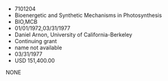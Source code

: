 * 7101204
* Bioenergetic and Synthetic Mechanisms in Photosynthesis
* BIO,MCB
* 01/01/1972,03/31/1977
* Daniel Arnon, University of California-Berkeley
* Continuing grant
*   name not available
* 03/31/1977
* USD 151,400.00

NONE
